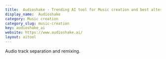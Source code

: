```yaml
---
title:  Audioshake - Trending AI tool for Music creation and best alternatives
display_name:  Audioshake
category: Music creation
category_slug: music-creation
key: audioshake_ai
website: https://www.audioshake.ai/
layout: aitool
---
```


Audio track separation and remixing.
